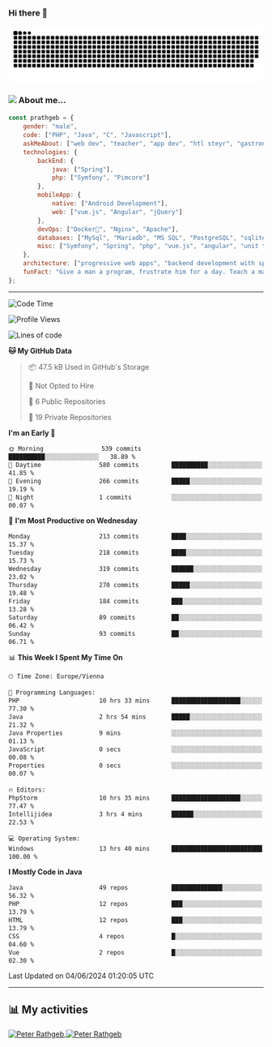 ### Hi there 👋

<div align="center">
  <img  src="https://github.com/1999AZZAR/1999AZZAR/blob/main/resources/img/grid-snake.svg"
       alt="snake" />
</div>

### <img src="https://media.giphy.com/media/VgCDAzcKvsR6OM0uWg/giphy.gif" width="50"> About me...  

```javascript
const prathgeb = {
    gender: "male",
    code: ["PHP", "Java", "C", "Javascript"],
    askMeAbout: ["web dev", "teacher", "app dev", "htl steyr", "gastronaut"],
    technologies: {
        backEnd: {
            java: ["Spring"],
            php: ["Symfony", "Pimcore"]
        },
        mobileApp: {
            native: ["Android Development"],
            web: ["vue.js", "Angular", "jQuery"]
        },
        devOps: ["Docker🐳", "Nginx", "Apache"],
        databases: ["MySql", "Mariadb", "MS SQL", "PostgreSQL", "sqlite"],
        misc: ["Symfony", "Spring", "php", "vue.js", "angular", "unit testing", "ci/cd using github actions"]
    },
    architecture: ["progressive web apps", "backend development with spring", "backend development with symfony"],
    funFact: "Give a man a program, frustrate him for a day. Teach a man to program, frustrate him for a lifetime."
};
```

---
<!--START_SECTION:waka-->
![Code Time](http://img.shields.io/badge/Code%20Time-631%20hrs%2046%20mins-blue)

![Profile Views](http://img.shields.io/badge/Profile%20Views-0-blue)

![Lines of code](https://img.shields.io/badge/From%20Hello%20World%20I%27ve%20Written-3.0%20million%20lines%20of%20code-blue)

**🐱 My GitHub Data** 

> 📦 47.5 kB Used in GitHub's Storage 
 > 
> 🚫 Not Opted to Hire
 > 
> 📜 6 Public Repositories 
 > 
> 🔑 19 Private Repositories 
 > 
**I'm an Early 🐤** 

```text
🌞 Morning                539 commits         ██████████░░░░░░░░░░░░░░░   38.89 % 
🌆 Daytime                580 commits         ██████████░░░░░░░░░░░░░░░   41.85 % 
🌃 Evening                266 commits         █████░░░░░░░░░░░░░░░░░░░░   19.19 % 
🌙 Night                  1 commits           ░░░░░░░░░░░░░░░░░░░░░░░░░   00.07 % 
```
📅 **I'm Most Productive on Wednesday** 

```text
Monday                   213 commits         ████░░░░░░░░░░░░░░░░░░░░░   15.37 % 
Tuesday                  218 commits         ████░░░░░░░░░░░░░░░░░░░░░   15.73 % 
Wednesday                319 commits         ██████░░░░░░░░░░░░░░░░░░░   23.02 % 
Thursday                 270 commits         █████░░░░░░░░░░░░░░░░░░░░   19.48 % 
Friday                   184 commits         ███░░░░░░░░░░░░░░░░░░░░░░   13.28 % 
Saturday                 89 commits          ██░░░░░░░░░░░░░░░░░░░░░░░   06.42 % 
Sunday                   93 commits          ██░░░░░░░░░░░░░░░░░░░░░░░   06.71 % 
```


📊 **This Week I Spent My Time On** 

```text
🕑︎ Time Zone: Europe/Vienna

💬 Programming Languages: 
PHP                      10 hrs 33 mins      ███████████████████░░░░░░   77.30 % 
Java                     2 hrs 54 mins       █████░░░░░░░░░░░░░░░░░░░░   21.32 % 
Java Properties          9 mins              ░░░░░░░░░░░░░░░░░░░░░░░░░   01.13 % 
JavaScript               0 secs              ░░░░░░░░░░░░░░░░░░░░░░░░░   00.08 % 
Properties               0 secs              ░░░░░░░░░░░░░░░░░░░░░░░░░   00.07 % 

🔥 Editors: 
PhpStorm                 10 hrs 35 mins      ███████████████████░░░░░░   77.47 % 
Intellijidea             3 hrs 4 mins        ██████░░░░░░░░░░░░░░░░░░░   22.53 % 

💻 Operating System: 
Windows                  13 hrs 40 mins      █████████████████████████   100.00 % 
```

**I Mostly Code in Java** 

```text
Java                     49 repos            ██████████████░░░░░░░░░░░   56.32 % 
PHP                      12 repos            ███░░░░░░░░░░░░░░░░░░░░░░   13.79 % 
HTML                     12 repos            ███░░░░░░░░░░░░░░░░░░░░░░   13.79 % 
CSS                      4 repos             █░░░░░░░░░░░░░░░░░░░░░░░░   04.60 % 
Vue                      2 repos             █░░░░░░░░░░░░░░░░░░░░░░░░   02.30 % 
```




 Last Updated on 04/06/2024 01:20:05 UTC
<!--END_SECTION:waka-->

---
  ## 📊 My activities
  <a href="https://github.com/prathgeb">
    <img width=450 height=170 align="center" alt="Peter Rathgeb" src="https://github-readme-stats.vercel.app/api?username=prathgeb&include_all_commits=true&count_private=true&theme=midnight-purple&show_icons=true&bg_color=0D1117&hide_border=true" />
  </a>
  <a href="https://github.com/prathgeb">
    <img align="center" alt="Peter Rathgeb" src="https://github-readme-stats.vercel.app/api/top-langs/?username=prathgeb&include_all_commits=true&count_private=true&theme=midnight-purple&show_icons=true&layout=compact&bg_color=0D1117&hide_border=true" />
  </a>
